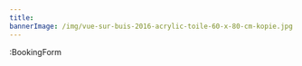 ```yaml
---
title:
bannerImage: /img/vue-sur-buis-2016-acrylic-toile-60-x-80-cm-kopie.jpg
---
```


:BookingForm
